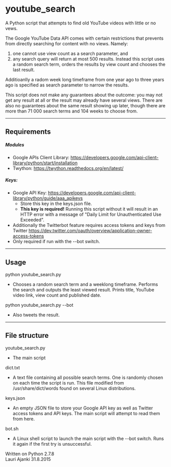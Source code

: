 # youtube_search
A Python script that attempts to find old YouTube videos with little or no vews.

The Google YouTube Data API comes with certain restrictions that prevents from directly searching for content with no views. Namely:
  1. one cannot use view count as a search parameter, and                             
  2. any search query will return at most 500 results.
Instead this script uses a random search term, orders the results by view count and chooses the last result.

Additioanlly a radom week long timeframe from one year ago to three years ago is specified as search parameter to narrow the results. 

This script does not make any guarantees about the outcome: you may not get any result at all or the result may already have several views. There are also no guarantees about the same result showing up later, though there are more than 71 000 search terms and 104 weeks to choose from.


---
## Requirements
##### Modules
* Google APIs Client Library:
  https://developers.google.com/api-client-library/python/start/installation
* Twython:
https://twython.readthedocs.org/en/latest/

##### Keys:
 * Google API Key:
https://developers.google.com/api-client-library/python/guide/aaa_apikeys
   * Store this key in the keys.json file.
   * **This key is required!** Running this script without it will result in an HTTP error with a message of "Daily Limit for Unauthenticated Use Exceeded".
 * Additionally the Twitterbot feature requires access tokens and keys from Twitter
 https://dev.twitter.com/oauth/overview/application-owner-access-tokens
  * Only required if run with the --bot switch.

---
## Usage
python youtube_search.py  
  * Chooses a random search term and a weeklong timeframe. Performs the search and outputs the least viewed result. Prints title, YouTube video link, view count and published date.

python youtube_search.py --bot
  * Also tweets the result.

---
## File structure
youtube_search.py
  * The main script

dict.txt
  * A text file containing all possible search terms. One is randomly chosen on each time the script is run. This file modified from /usr/share/dict/words found on several Linux distributions. 

keys.json
  * An empty JSON file to store your Google API key as well as Twitter access tokens and API keys. The main script will attempt to read them from here.

bot.sh
  * A Linux shell script to launch the main script with the --bot switch. Runs it again if the first try is unsuccessful.



Written on Python 2.7.8  
Lauri Ajanki 31.8.2015
